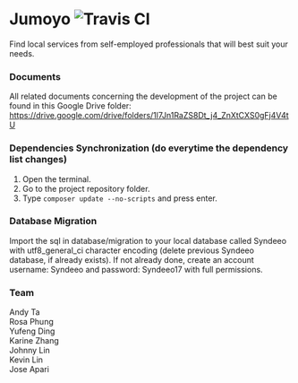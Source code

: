 # Jumoyo ![Travis CI](https://travis-ci.com/Andy-Ta/Syndeeo.svg?token=st9pu6VkBRiqxi3Zcvst&branch=master)
Find local services from self-employed professionals that will best suit your needs.

### Documents
All related documents concerning the development of the project can be found in this Google Drive folder:
https://drive.google.com/drive/folders/1l7Jn1RaZS8Dt_j4_ZnXtCXS0gFj4V4tU

### Dependencies Synchronization (do everytime the dependency list changes)
1) Open the terminal.
2) Go to the project repository folder.
3) Type ```composer update --no-scripts``` and press enter.

### Database Migration
Import the sql in database/migration to your local database called Syndeeo with utf8_general_ci character encoding (delete previous Syndeeo database, if already exists).
If not already done, create an account username: Syndeeo and password: Syndeeo17 with full permissions.

### Team
Andy Ta  
Rosa Phung  
Yufeng Ding  
Karine Zhang  
Johnny Lin  
Kevin Lin    
Jose Apari
